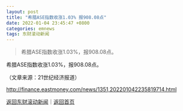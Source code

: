 ```yaml
---
layout: post
title: "希腊ASE指数收涨1.03% 报908.08点"
date: 2022-01-04 23:45:47 +0800
categories: emnews
tags: 东财滚动新闻
---
```

> 希腊ASE指数收涨1.03%，报908.08点。

<p>希腊ASE指数收涨1.03%，报908.08点。</p><p class="em_media">（文章来源：21世纪经济报道）</p>

<http://finance.eastmoney.com/news/1351,202201042235819714.html>

[返回东财滚动新闻](//finews.withounder.com/emnews/)｜[返回首页](//finews.withounder.com/)